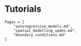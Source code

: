 # Tutorials

```@contents
Pages = [
    "autoregressive_models.md",
    "spatial_modelling_spdes.md",
    "boundary_conditions.md"
]
```
